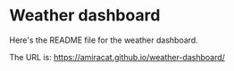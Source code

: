 # Weather dashboard

Here's the README file for the weather dashboard.

The URL is: https://amiracat.github.io/weather-dashboard/


